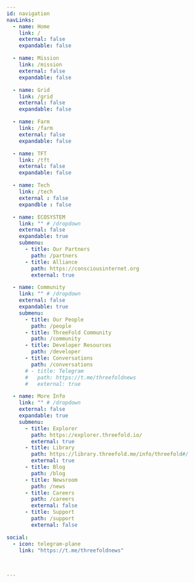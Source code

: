 ```yaml
---
id: navigation
navLinks:
  - name: Home
    link: /
    external: false
    expandable: false

  - name: Mission
    link: /mission
    external: false
    expandable: false

  - name: Grid
    link: /grid
    external: false
    expandable: false

  - name: Farm
    link: /farm
    external: false
    expandable: false

  - name: TFT
    link: /tft
    external: false
    expandable: false

  - name: Tech
    link: /tech
    external : false
    expandble : false

  - name: ECOSYSTEM 
    link: "" # /dropdown
    external: false
    expandable: true
    submenu:
      - title: Our Partners
        path: /partners
      - title: Alliance
        path: https://consciousinternet.org
        external: true

  - name: Community
    link: "" # /dropdown
    external: false
    expandable: true
    submenu:
      - title: Our People
        path: /people
      - title: ThreeFold Community
        path: /community
      - title: Developer Resources
        path: /developer
      - title: Conversations
        path: /conversations
      # - title: Telegram
      #   path: https://t.me/threefoldnews
      #   external: true        

  - name: More Info
    link: "" # /dropdown
    external: false
    expandable: true
    submenu:
      - title: Explorer
        path: https://explorer.threefold.io/
        external: true
      - title: Library
        path: https://library.threefold.me/info/threefold#/
        external: true         
      - title: Blog
        path: /blog
      - title: Newsroom
        path: /news
      - title: Careers
        path: /careers
        external: false
      - title: Support
        path: /support
        external: false

social:
  - icon: telegram-plane
    link: "https://t.me/threefoldnews"


   
---
```



